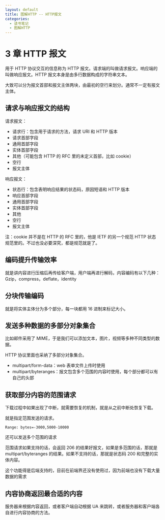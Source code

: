 ```yaml
---
layout: default
title: 图解HTTP -- HTTP报文
categories:
  - 读书笔记
  - 图解HTTP
---
```


# 3 章 HTTP 报文

用于 HTTP 协议交互的信息称为 HTTP 报文。请求端的叫做请求报文。响应端的叫做响应报文。HTTP 报文本身是由多行数据构成的字符串文本。

大致可以分为报文首部和报文主体两块，由最初的空行来划分。通常不一定有报文主体。

## 请求与响应报文的结构

请求报文：

- 请求行：包含用于请求的方法，请求 URI 和 HTTP 版本
- 请求首部字段
- 通用首部字段
- 实体首部字段
- 其他（可能包含 HTTP 的 RFC 里的未定义首部，比如 cookie）
- 空行
- 报文主体

响应报文：

- 状态行：包含表明响应结果的状态码，原因短语和 HTTP 版本
- 响应首部字段
- 通用首部字段
- 实体首部字段
- 其他
- 空行
- 报文主体

注：cookie 并不是在 HTTP 的 RFC 里的，他是 IETF 的另一个规范 HTTP 状态规范里的。不过也没必要深究，都是规范就是了。

## 编码提升传输效率

就是讲内容进行压缩后再传给客户端，用户端再进行解码，内容编码有以下几种：Gzip，compress，deflate，identity

## 分块传输编码

就是将实体主体分为多个部分，每一块都用 16 进制来标记大小。

## 发送多种数据的多部分对象集合

比如邮件采用了 MIME，于是我们可以添加文本，图片，视频等多种不同类型的数据。

HTTP 协议里面也采纳了多部分对象集合。

- multipart/form-data：web 表单文件上传时使用
- multipart/byteranges：报文包含多个范围的内容时使用，每个部分都可以有自己的头部

## 获取部分内容的范围请求

下载过程中如果出现了中断，就需要恢复的机制，就是从之前中断处恢复下载。

就是指定范围发送的请求。

    Range: bytes=-3000,5000-10000

还可以发送多个范围的请求

范围请求如果支持的话，会返回 206 的结果好报文，如果是多范围的话，那就是 multipart/byteranges 的结果。如果不支持的话，那就是状态码 200 和完整的实体内容。

这个功能得是后端支持的，目前在前端界还没有使用过，因为前端也没有下载大量数据的需求

## 内容协商返回最合适的内容

服务器来根据内容返回，或者客户端自动根据 UA 来跳转，或者服务器和客户端各自进行内容协商的方法。
